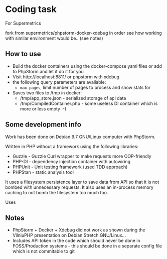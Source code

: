 # Coding task
For Supermetrics

fork from supermetrics/phpstorm-docker-xdebug in order see how working with similar environment would be.. (see notes)

## How to use

- Build the docker containers using the docker-compose yaml files or add to PhpStorm and let it do it for you
- Visit http://localhost:8811/ or phpstorm with xdebug
- the following query parameters are available:
  - `max-pages`, limit number of pages to process and show stats for
- Saves two files to /tmp in docker:
  - /tmp/app_store.json - serialized storage of api data
  - /tmp/CompiledContainer.php - some useless DI container which is more or less empty :-)

## Some development info

Work has been done on Debian 9.7 GNU/Linux computer with PhpStorm.

Written in PHP without a framework using the following libraries:

- Guzzle - Guzzle Curl wrapper to make requests more OOP-friendly
- PHP-DI - dependency injection container with autowiring
- PHPUnit - Unit testing framework (used TDD approach)
- PHPStan - static analysis tool

It uses a filesystem persistence layer to save data from API so that it is not bombed with unnecessary requests.
It also uses an in-process memory caching to not bomb the filesystem too much too. 

Uses 

## Notes

- PhpStorm + Docker + Xdebug did not work as shown during the VilniuPHP presentation on Debian Stretch GNU/Linux...
- Includes API token in the code which should never be done in FOSS/Production systems - this should be done in a separate config file which is not commitable to git

